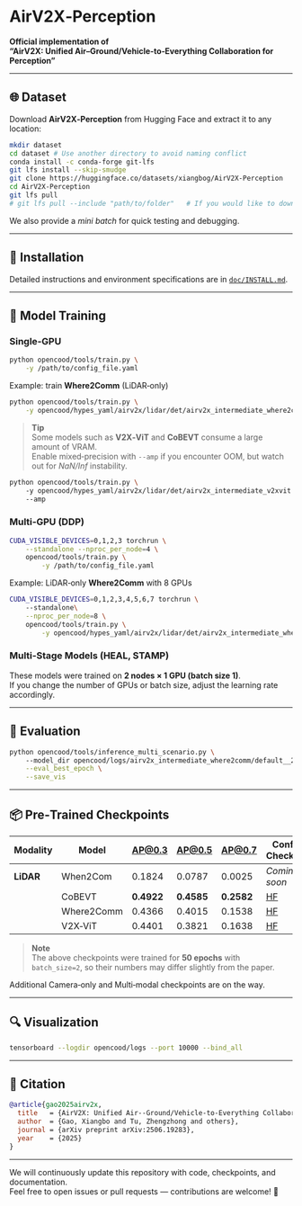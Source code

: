 # AirV2X‑Perception

**Official implementation of**  
**“AirV2X: Unified Air–Ground/Vehicle‑to‑Everything Collaboration for Perception”**


<!-- [![Paper](https://img.shields.io/badge/arXiv-Paper-red.svg)](https://arxiv.org/abs/2506.19283)
[![Project Page](https://img.shields.io/badge/Project-Page-1f72ff.svg)](https://xiangbogaobarry.github.io/AirV2X/)
[![Code](https://img.shields.io/badge/GitHub-Code-black.svg)](https://github.com/taco-group/AirV2X-Perception)
[![Dataset](https://img.shields.io/badge/HuggingFace-Dataset-yellow.svg)](https://huggingface.co/datasets/xiangbog/AirV2X-Perception) 
-->

---

## 🌐 Dataset

Download **AirV2X‑Perception** from Hugging Face and extract it to any location:

```bash
mkdir dataset
cd dataset # Use another directory to avoid naming conflict
conda install -c conda-forge git-lfs
git lfs install --skip-smudge
git clone https://huggingface.co/datasets/xiangbog/AirV2X-Perception
cd AirV2X-Perception
git lfs pull
# git lfs pull --include "path/to/folder"   # If you would like to download only partial of the dataset
```

We also provide a *mini batch* for quick testing and debugging.

---

## 🔧 Installation

Detailed instructions and environment specifications are in [`doc/INSTALL.md`](doc/INSTALL.md).

---

## 🚀 Model Training

### Single‑GPU

```bash
python opencood/tools/train.py \
    -y /path/to/config_file.yaml
```

Example: train **Where2Comm** (LiDAR‑only)

```bash
python opencood/tools/train.py \
    -y opencood/hypes_yaml/airv2x/lidar/det/airv2x_intermediate_where2com.yaml
```

> **Tip**  
> Some models such as **V2X‑ViT** and **CoBEVT** consume a large amount of VRAM.  
> Enable mixed‑precision with `--amp` if you encounter OOM, but watch out for *NaN/Inf* instability.

```bash
python opencood/tools/train.py \ 
    -y opencood/hypes_yaml/airv2x/lidar/det/airv2x_intermediate_v2xvit.yaml       
    --amp
```

### Multi‑GPU (DDP)

```bash
CUDA_VISIBLE_DEVICES=0,1,2,3 torchrun \
    --standalone --nproc_per_node=4 \     
    opencood/tools/train.py \
        -y /path/to/config_file.yaml
```

Example: LiDAR‑only **Where2Comm** with 8 GPUs

```bash
CUDA_VISIBLE_DEVICES=0,1,2,3,4,5,6,7 torchrun \       
    --standalone\
    --nproc_per_node=8 \
    opencood/tools/train.py \
        -y opencood/hypes_yaml/airv2x/lidar/det/airv2x_intermediate_where2com.yaml
```

### Multi‑Stage Models (HEAL, STAMP)

These models were trained on **2 nodes × 1 GPU (batch size 1)**.  
If you change the number of GPUs or batch size, adjust the learning rate accordingly.

---

## 📝 Evaluation

```bash
python opencood/tools/inference_multi_scenario.py \ 
    --model_dir opencood/logs/airv2x_intermediate_where2comm/default__2025_07_10_09_17_28 \
    --eval_best_epoch \
    --save_vis
```

---

## 📦 Pre‑Trained Checkpoints

| Modality | Model | AP@0.3 | AP@0.5 | AP@0.7 | Config & Checkpoint |
|---|---|---|---|---|---|
| **LiDAR** | When2Com | 0.1824 | 0.0787 | 0.0025 | *Coming soon* |
|  | CoBEVT | **0.4922** | **0.4585** | **0.2582** | [HF](https://huggingface.co/xiangbog/AirV2X-Perception-Checkpoints/tree/main/airv2x_intermediate_cobevt/release) |
|  | Where2Comm | 0.4366 | 0.4015 | 0.1538 | [HF](https://huggingface.co/xiangbog/AirV2X-Perception-Checkpoints/tree/main/airv2x_intermediate_where2comm/release) |
|  | V2X‑ViT | 0.4401 | 0.3821 | 0.1638 | [HF](https://huggingface.co/xiangbog/AirV2X-Perception-Checkpoints/tree/main/airv2x_intermediate_v2xvit/release) |

> **Note**  
> The above checkpoints were trained for **50 epochs** with `batch_size=2`, so their numbers may differ slightly from the paper.

Additional Camera‑only and Multi‑modal checkpoints are on the way.

---

## 🔍 Visualization

```bash
tensorboard --logdir opencood/logs --port 10000 --bind_all
```

---

## 📄 Citation

```bibtex
@article{gao2025airv2x,
  title   = {AirV2X: Unified Air--Ground/Vehicle-to-Everything Collaboration for Perception},
  author  = {Gao, Xiangbo and Tu, Zhengzhong and others},
  journal = {arXiv preprint arXiv:2506.19283},
  year    = {2025}
}
```

---

We will continuously update this repository with code, checkpoints, and documentation.  
Feel free to open issues or pull requests — contributions are welcome! 🚀
